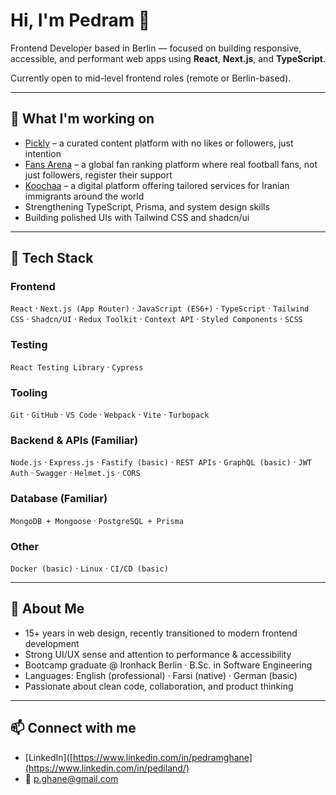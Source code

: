 # Hi, I'm Pedram 👋

Frontend Developer based in Berlin — focused on building responsive, accessible, and performant web apps using **React**, **Next.js**, and **TypeScript**.

Currently open to mid-level frontend roles (remote or Berlin-based).

---

## 🚀 What I'm working on

- [Pickly](https://pickly-alpha.vercel.app) – a curated content platform with no likes or followers, just intention  
- [Fans Arena](https://fansarena.netlify.app) – a global fan ranking platform where real football fans, not just followers, register their support  
- [Koochaa](https://koochaa.com) – a digital platform offering tailored services for Iranian immigrants around the world  
- Strengthening TypeScript, Prisma, and system design skills  
- Building polished UIs with Tailwind CSS and shadcn/ui  

---

## 🧰 Tech Stack

### Frontend  
`React` · `Next.js (App Router)` · `JavaScript (ES6+)` · `TypeScript` · `Tailwind CSS` · `Shadcn/UI` · `Redux Toolkit` · `Context API` · `Styled Components` · `SCSS`

### Testing  
`React Testing Library` · `Cypress`

### Tooling  
`Git` · `GitHub` · `VS Code` · `Webpack` · `Vite` · `Turbopack`

### Backend & APIs (Familiar)  
`Node.js` · `Express.js` · `Fastify (basic)` · `REST APIs` · `GraphQL (basic)` · `JWT Auth` · `Swagger` · `Helmet.js` · `CORS`

### Database (Familiar)  
`MongoDB + Mongoose` · `PostgreSQL + Prisma`

### Other  
`Docker (basic)` · `Linux` · `CI/CD (basic)`

---

## 📍 About Me

- 15+ years in web design, recently transitioned to modern frontend development  
- Strong UI/UX sense and attention to performance & accessibility  
- Bootcamp graduate @ Ironhack Berlin · B.Sc. in Software Engineering  
- Languages: English (professional) · Farsi (native) · German (basic)  
- Passionate about clean code, collaboration, and product thinking  

---

## 📫 Connect with me

- [LinkedIn]([https://www.linkedin.com/in/pedramghane](https://www.linkedin.com/in/pediland/)  
- 📧 p.ghane@gmail.com  
